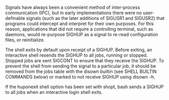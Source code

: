Signals have always been a convenient method of inter-process communication (IPC), but in early implementations there were no user-definable signals (such as the later additions of SIGUSR1 and SIGUSR2) that programs could intercept and interpret for their own purposes. For this reason, applications that did not require a controlling terminal, such as daemons, would re-purpose SIGHUP as a signal to re-read configuration files, or reinitialize.   

The shell exits by default upon receipt of a SIGHUP. Before exiting, an interactive shell resends the SIGHUP to all jobs, running or stopped. Stopped jobs are sent SIGCONT to ensure that they receive the SIGHUP. To prevent the shell from sending the signal to a particular job, it should be removed from the jobs table with the disown builtin (see SHELL BUILTIN COMMANDS below) or marked to not receive SIGHUP using disown -h.   

If the huponexit shell option has been set with shopt, bash sends a SIGHUP to all jobs when an interactive login shell exits.    
